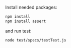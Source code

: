 Install needed packages:

```bash
npm install
npm install assert

```

and run test:

```bash
node test/specs/testTest.js 
```
